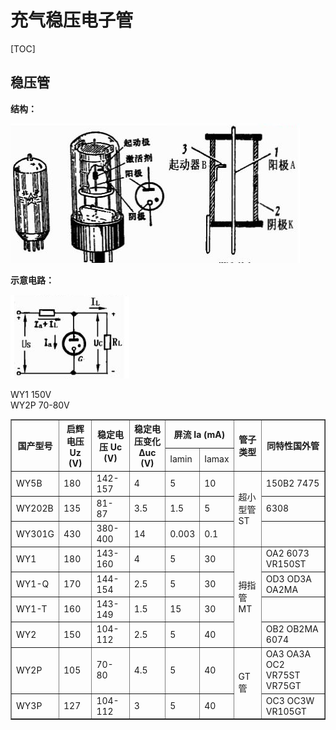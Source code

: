 # 充气稳压电子管

[TOC]

## 稳压管

**结构：**

![](../../../Image/a/ad.png)

**示意电路：**

![](../../../Image/a/ae.png)

WY1   150V  
WY2P    70-80V

<table border="1">
<tr>
  <th rowspan="2">国产型号</th>
  <th rowspan="2">启辉电压 Uz (V)</th>
  <th rowspan="2">稳定电压 Uc (V)</th>
  <th rowspan="2">稳定电压变化 Δuc (V)</th>
  <th colspan="2">屏流 Ia (mA)</th>
  <th rowspan="2">管子类型</th>
  <th rowspan="2">同特性国外管</th>
</tr>
<tr>
  <td>Iamin</td>
  <td>Iamax</td>
</tr>
<tr>
  <td>WY5B</td>
  <td>180</td>
  <td>142-157</td>
  <td>4</td>
  <td>5</td>
  <td>10</td>
  <td rowspan="3">超小型管 ST</td>
  <td>150B2  7475</td>
</tr>
<tr>
  <td>WY202B</td>
  <td>135</td>
  <td>81-87</td>
  <td>3.5</td>
  <td>1.5</td>
  <td>5</td>
  <td>6308</td>
</tr>
<tr>
  <td>WY301G</td>
  <td>430</td>
  <td>380-400</td>
  <td>14</td>
  <td>0.003</td>
  <td>0.1</td>
  <td></td>
</tr>
<tr>
  <td>WY1</td>
  <td>180</td>
  <td>143-160</td>
  <td>4</td>
  <td>5</td>
  <td>30</td>
  <td rowspan="4">拇指管 MT</td>
  <td>OA2  6073  VR150ST</td>
</tr>
<tr>
  <td>WY1-Q</td>
  <td>170</td>
  <td>144-154</td>
  <td>2.5</td>
  <td>5</td>
  <td>30</td>
  <td>OD3  OD3A  OA2MA</td>
</tr>
<tr>
  <td>WY1-T</td>
  <td>160</td>
  <td>143-149</td>
  <td>1.5</td>
  <td>15</td>
  <td>30</td>
  <td></td>
</tr>
<tr>
  <td>WY2</td>
  <td>150</td>
  <td>104-112</td>
  <td>2.5</td>
  <td>5</td>
  <td>40</td>
  <td>OB2  OB2MA  6074</td>
</tr>
<tr>
  <td>WY2P</td>
  <td>105</td>
  <td>70-80</td>
  <td>4.5</td>
  <td>5</td>
  <td>40</td>
  <td rowspan="2">GT 管</td>
  <td>OA3  OA3A  OC2  VR75ST  VR75GT</td>
</tr>
<tr>
  <td>WY3P</td>
  <td>127</td>
  <td>104-112</td>
  <td>3</td>
  <td>5</td>
  <td>40</td>
  <td>OC3  OC3W  VR105GT</td>
</tr>
</table>


